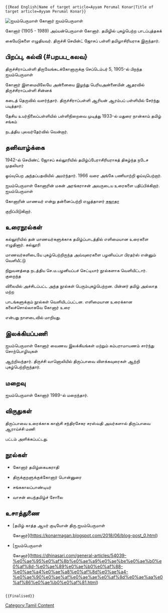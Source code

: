 ```{=mediawiki}
{{Read English|Name of target article=Ayyam Perumal Konar|Title of target article=Ayyam Perumal Konar}}
```
![ஐயம்பெருமாள் கோனார்](ஐயம்பெருமாள்_கோனார்.png "ஐயம்பெருமாள் கோனார்") ஐயம்பெருமாள்
கோனார் (1905 - 1989) அய்யன்பெருமாள் கோனார். தமிழில் புகழ்பெற்ற பாடப்புத்தகக்
கையேடுகளை எழுதியவர். திருச்சி செயின்ட் ஜோசப் பள்ளி தமிழாசிரியராக இருந்தார்.

## பிறப்பு, கல்வி {#பறபப_கலவ}

திருச்சிராப்பள்ளி திருவேங்கடக்கோனாருக்கு செப்டெம்பர் 5, 1905-ல் பிறந்த ஐயம்பெருமாள்
கோனார் இளமையிலேயே அன்னையை இழந்து பெரியஅன்னையின் ஆதரவில் திருச்சிராப்பள்ளி சின்னக்
கடைத் தெருவில் வளர்ந்தார். திருச்சிராப்பள்ளி ஆரியன் ஆரம்பப் பள்ளியில் சேர்ந்து படித்தார்.
தேசிய உயர்நிலைப்பள்ளியில் பள்ளிநிறைவை முடித்து 1933-ல் மதுரை நான்காம் தமிழ் சங்கம்
நடத்திய புலவர்தேர்வில் வென்றார்.

## தனிவாழ்க்கை

1942-ல் செயிண்ட் ஜோசப் கல்லூரியில் தமிழ்ப்பேராசிரியராகத் திகழ்ந்த நடேச முதலியார்
ஓய்வுபெற அந்தப்பதவியில் அமர்ந்தார். 1966 வரை அங்கே பணியாற்றி ஓய்வுபெற்றார்.
ஐயம்பெருமாள் கோனாரின் மகன் அரங்கராசன் அவருடைய உரைகளை பதிப்பிக்கிறார். ஐயம்பெருமாள்
கோனாரின் மாணவர் என்று தன்னைப்பற்றி எழுத்தாளர் [சுஜாதா](சுஜாதா "wikilink")
குறிப்பிடுகிறார்.

## உரைநூல்கள்

கல்லூரியில் தன் மாணவர்களுக்காக தமிழ்ப்பாடத்தில் எளிமையான உரைகளை எழுதினார். கல்லூரி
மாணவர்களிடையே புகழ்பெற்றிருந்த அவ்வுரைகளை பழனியப்பா பிரதர்ஸ் என்னும் வெளியீட்டு
நிறுவனத்தை நடத்திய செ.ம.பழனியப்பச் செட்டியார் நூல்களாக வெளியிட்டார். குறைந்த
விலையில் அச்சிடப்பட்ட அந்த நூல்கள் பெரும்புகழ்பெற்றன. பின்னர் தமிழ் அல்லாத மற்ற
பாடங்களுக்கும் நூல்கள் வெளியிடப்பட்டன. எளிமையான உரைக்கான கலைச்சொல்லாகவே கோனார் உரை
என்பது நாளடைவில் மாறியது.

## இலக்கியப்பணி

ஐயம்பெருமாள் கோனார் வைணவ இலக்கியங்கள் மற்றும் கம்பராமாயணம் சார்ந்து சொற்பொழிவுகள்
ஆற்றிவந்தார். திருச்சி வானொலியில் திருப்பாவை விளக்கவுரைகள் ஆற்றி புகழ்பெற்றிருந்தார்.

## மறைவு

ஐயம்பெருமாள் கோனார் 1989-ல் மறைந்தார்.

## விருதுகள்

திருப்பாவை உரைக்காக காஞ்சி சந்திரசேகர சரஸ்வதி அவர்களால் திருப்பாவை ஆராய்ச்சி மணி
பட்டம் அளிக்கப்பட்டது.

## நூல்கள்

-   கோனார் தமிழ்கையகராதி
-   திருக்குறளுக்குக்கோனார் பொன்னுரை
-   சங்ககாலப்பாண்டியர்
-   வாசன் பைந்தமிழ்ச் சோலை

## உசாத்துணை

-   [தமிழ் காத்த ஆயர் குடியோன் திரு.ஐயம்பெருமாள்
    கோனார்](https://konarmagan.blogspot.com/2018/06/blog-post_0.html)
-   [ஐயம்பெருமாள்
    கோனார்](https://dhinasari.com/general-articles/54039-%e0%ae%95%e0%af%8b%e0%ae%a9%e0%ae%be%e0%ae%b0%e0%af%8d-%e0%ae%89%e0%ae%b0%e0%af%88-%e0%ae%a4%e0%ae%a8%e0%af%8d%e0%ae%a4-%e0%ae%90%e0%ae%af%e0%ae%ae%e0%af%8d%e0%ae%aa%e0%af%86%e0%ae%b0%e0%af%81.html)

```{=mediawiki}
{{Finalised}}
```
[Category:Tamil Content](Category:Tamil_Content "wikilink")
